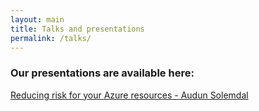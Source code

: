 ```yaml
---
layout: main
title: Talks and presentations
permalink: /talks/
---
```


### Our presentations are available here:

<a href="{{site.baseurl}}/assets/talks/reducing-azure-risk.pdf">Reducing risk for your Azure resources - Audun Solemdal </a> <br>